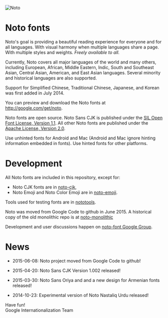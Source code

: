 ![Noto](http://noto.googlecode.com/svn/wiki/images/noto.png)
# Noto fonts

Noto's goal is providing a beautiful reading experience for everyone and for all languages. With visual harmony when multiple languages share a page. With multiple styles and weights. *Freely available to all.*

Currently, Noto covers all major languages of the world and many others, including European, African, Middle Eastern, Indic, South and Southeast Asian, Central Asian, American, and East Asian languages. Several minority and historical languages are also supported.

Support for Simplified Chinese, Traditional Chinese, Japanese, and Korean was first added in July 2014.

You can preview and download the Noto fonts at http://google.com/get/noto.


Noto fonts are open source. Noto Sans CJK is published under the [SIL Open Font License, Version 1.1](http://scripts.sil.org/cms/scripts/page.php?site_id=nrsi&id=OFL). All other Noto fonts are published under the [Apache License, Version 2.0](http://www.apache.org/licenses/LICENSE-2.0.html).

Use unhinted fonts for Android and Mac (Android and Mac ignore hinting information embedded in fonts). 
Use hinted fonts for other platforms.

# Development

All Noto fonts are included in this repository, except for:

  * Noto CJK fonts are in [noto-cjk](https://github.com/googlei18n/noto-cjk),
  * Noto Emoji and Noto Color Emoji are in [noto-emoji](https://github.com/googlei18n/noto-emoji).

Tools used for testing fonts are in [nototools](https://github.com/googlei18n/nototools).

Noto was moved from Google Code to github in June 2015.  A historical copy of the old monolithic repo is at [noto-monolithic](https://github.com/googlei18n/noto-monolithic)

Development and user discussions happen on [noto-font Google Group](https://groups.google.com/d/forum/noto-font).

# News

* 2015-06-08: Noto project moved from Google Code to github!

* 2015-04-20: Noto Sans CJK Version 1.002 released!

* 2015-03-30: Noto Sans Oriya and and a new design for Armenian fonts released!

* 2014-10-23: Experimental version of Noto Nastaliq Urdu released!

Have fun!<br/>
Google Internationalization Team
